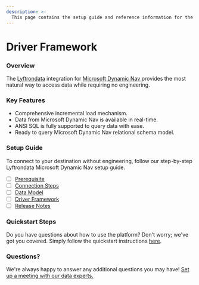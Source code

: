 ```yaml
---
description: >-
  This page contains the setup guide and reference information for the Microsoft Dynamic Nav source connector.
---
```


# Driver Framework

### Overview

The [Lyftrondata](https://www.lyftrondata.com/) integration for [Microsoft Dynamic Nav](https://www.lyftrondata.com/integration/microsoft-dynamic-nav/)[ ](https://www.lyftrondata.com/integration/microsoft-dynamic-nav/)provides the most natural way to access data while requiring no engineering.

### Key Features

* Comprehensive incremental load mechanism.
* Data from Microsoft Dynamic Nav is available in real-time.&#x20;
* ANSI SQL is fully supported to query data with ease.
* Ready to query Microsoft Dynamic Nav relational schema model.

### Setup Guide

To connect to your destination without engineering, follow our step-by-step Lyftrondata Microsoft Dynamic Nav setup guide.

* [ ] [Prerequisite](../../finance-analytics/microsoft-dynamic-nav/prerequisite.md)
* [ ] [Connection Steps](../../finance-analytics/microsoft-dynamic-nav/connection-steps.md)
* [ ] [Data Model](../../finance-analytics/microsoft-dynamic-nav/data-model/)
* [ ] [Driver Framework](../../finance-analytics/microsoft-dynamic-nav/driver-framework/)
* [ ] [Release Notes](../../finance-analytics/microsoft-dynamic-nav/release-notes.md)

### Quickstart Steps

Do you have questions about how to use the platform? Don't worry; we've got you covered. Simply follow the quickstart instructions [here](../../../quickstart-steps.md).

### Questions? <a href="#questions" id="questions"></a>

We're always happy to answer any additional questions you may have! [Set up a meeting with our data experts.](https://www.lyftrondata.com/book-a-meeting/)


